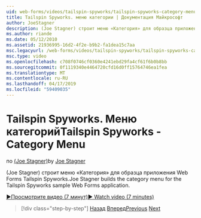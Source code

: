 ```yaml
---
uid: web-forms/videos/tailspin-spyworks/tailspin-spyworks-category-menu
title: Tailspin Spyworks. меню категории | Документация Майкрософт
author: JoeStagner
description: (Joe Stagner) строит меню «Категория» для образца приложения Web Forms Tailspin Spyworks.
ms.author: riande
ms.date: 05/12/2010
ms.assetid: 21936995-16d2-4f2e-b9b2-fa1dea15c7aa
msc.legacyurl: /web-forms/videos/tailspin-spyworks/tailspin-spyworks-category-menu
msc.type: video
ms.openlocfilehash: c708f0746cf0360e4241ebd29fa4cf61f6b0b8bb
ms.sourcegitcommit: 0f1119340e4464720cfd16d0ff15764746ea1fea
ms.translationtype: MT
ms.contentlocale: ru-RU
ms.lasthandoff: 04/17/2019
ms.locfileid: "59409035"
---
```

# <a name="tailspin-spyworks---category-menu"></a><span data-ttu-id="ed5fe-103">Tailspin Spyworks. Меню категорий</span><span class="sxs-lookup"><span data-stu-id="ed5fe-103">Tailspin Spyworks - Category Menu</span></span>

<span data-ttu-id="ed5fe-104">по [(Joe Stagner)](https://github.com/JoeStagner)</span><span class="sxs-lookup"><span data-stu-id="ed5fe-104">by [Joe Stagner](https://github.com/JoeStagner)</span></span>

<span data-ttu-id="ed5fe-105">(Joe Stagner) строит меню «Категория» для образца приложения Web Forms Tailspin Spyworks.</span><span class="sxs-lookup"><span data-stu-id="ed5fe-105">Joe Stagner builds the category menu for the Tailspin Spyworks sample Web Forms application.</span></span>

[<span data-ttu-id="ed5fe-106">&#9654;Просмотрите видео (7 минут)</span><span class="sxs-lookup"><span data-stu-id="ed5fe-106">&#9654; Watch video (7 minutes)</span></span>](https://channel9.msdn.com/Blogs/ASP-NET-Site-Videos/tailspin-spyworks-category-menu)

> [!div class="step-by-step"]
> <span data-ttu-id="ed5fe-107">[Назад](tailspin-spyworks-directory-organization.md)
> [Вперед](tailspin-spyworks-display-the-product-list.md)</span><span class="sxs-lookup"><span data-stu-id="ed5fe-107">[Previous](tailspin-spyworks-directory-organization.md)
[Next](tailspin-spyworks-display-the-product-list.md)</span></span>
